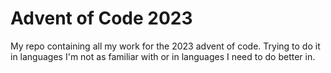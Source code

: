 # Advent of Code 2023

My repo containing all my work for the 2023 advent of code.
Trying to do it in languages I'm not as familiar with or in languages I need to do better in.
